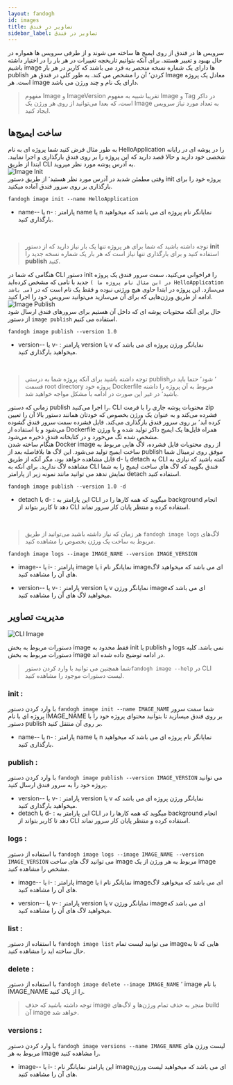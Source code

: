 ```yaml
---
layout: fandogh
id: images
title: تصاویر در فندق
sidebar_label: تصاویر در فندق
---
```

سرویس ها در فندق از روی ایمیج ها ساخته می شوند و از طرفی سرویس ها همواره در حال بهبود و تغییر هستند. برای آنکه بتوانیم تاریخچه تغییرات در هر بار 
را در اختیار داشته باشیم  image ها دارای یک شماره نسخه منحصر به فرد می باشند که کاربر در هر بار publish کردن٬ آن را مشخص می کند.
به طور کلی در فندق هر Image معادل یک پروژه است. هر image  دارای یک نام و چند ورژن می باشد.

>مفهوم Image و ImageVersion تقریبا شبیه به مفهوم Image و Tag در داکر است، که بعدا می‌توانید از روی هر ورژن یک Image به تعداد مورد نیاز سرویس ایجاد کنید.

## ساخت ایمیج‌ها
به طور مثال فرض کنید شما پروژه ای به نام HelloApplication را در پوشه ای در رایانه شخصی خود دارید و حالا قصد دارید که این پروژه را بر روی فندق بارگذاری و اجرا نمایید. ابتدا از طریق CLI به آدرس پوشه مورد نظر میروید.
<br>
![Image Init](/img/docs/image-init.png "Image Init")
<br>
وقتی مطمئن شدید در آدرس مورد نظر هستید٬ از طریق دستور init پروژه خود را برای بارگذاری بر روی سرور فندق آماده میکنید.
```
fandogh image init --name HelloApplication
```
* name-- یا n- :
پارامتر name یا n نمایانگر نام پروژه ای می باشد که میخواهید بارگذاری کنید.
<br>

> توجه داشته باشید که شما برای هر پروژه تنها یک بار نیاز دارید که از دستور **init** استفاده کنید و برای بارگذاری تنها نیاز است که هر بار یک شماره  نسخه جدید را **publish** کنید.

هنگامی که شما در CLI دستور init را فراخوانی می‌کنید، سمت سرور فندق یک پروژه جدید با نامی که مشخص کرده‌اید `( در این مثال نام پروژه ما HelloApplication می باشد)` می‌سازد. این پروژه در ابتدا حاوی هیچ ورژنی نبوده و فقط یک نام است که در ادامه از طریق ورژن‌هایی که برای آن می‌سازید می‌توانید سرویس خود را اجرا کنید. 
<br>
![Image Publish](/img/docs/image-publish.png "Image Publish")
<br>
حال برای آنکه محتویات پوشه ای که داخل آن هستیم برای سرورهای فندق ارسال شود از دستور `image publish` استفاده می کنیم.
```
fandogh image publish --version 1.0
```
* version-- یا v- :
پارامتر version یا v نمایانگر ورژن پروژه ای می باشد که میخواهید بارگذاری کنید.
<br>

> توجه داشته باشید برای آنکه پروژه شما به درستی publish٬ شود٬ حتما باید در قسمت root directory پروژه خود Dockerfile مربوط به آن پروژه را داشته باشید٬ در غیر این صورت در ادامه با مشکل مواجه خواهید شد.

زمانی که دستور publish را اجرا می‌کنید، CLI محتویات پوشه جاری را با فرمت zip فشرده می‌کند و به عنوان یک ورژن بخصوص که خودتان همانند دستور بالا آن را تعیین کرده اید٬ بر روی سرور فندق بارگذاری می‌کند. فایل فشرده سمت سرور فندق گشوده می‌شود و با استفاده از Dockerfile همراه فایل‌ها یک ایمیج داکر تولید شده و با ورژن مشخص شده تگ می‌خورد و در کتابخانه فندق ذخیره می‌شود. \
هنگام ساخته شدن Docker image از روی محتویات فایل فشرده، لاگ هایی مربوط به ساخت ایمیج تولید می‌شود. این لاگ ها بلافاصله بعد از publish موفق روی ترمینال شما قابل مشاهده خواهد بود، مگر آنکه از طریق d- یا detach به CLI گفته باشید که نیازی به مشاهده لاگ ندارید.
برای آنکه به CLI فندق بگویید که لاگ های ساخت ایمیج را به شما نمایش ندهد می توانید مانند نمونه زیر از پارامتر detach استفاده کنید.
```
fandogh image publish --version 1.0 -d
```
* detach یا d- :
این پارامتر به CLI میگوید که همه کارها را در background انجام دهد تا کاربر بتواند از CLI استفاده کرده و منتظر پایان کار سرور نماند.
<br>

>هر زمان که نیاز داشته باشید می‌توانید از طریق `fandogh image logs` لاگ‌های مربوط به ساخت یک ورژن بخصوص را مشاهده کنید.
```
fandogh image logs --image IMAGE_NAME --version IMAGE_VERSION
```
* image-- یا i- :
پارامتر image یا i نمایانگر نام imageای می باشد که میخواهید لاگ های آن را مشاهده کنید.

* version-- یا v- :
پارامتر version یا v نمایانگر ورژن imageای می باشد که میخواهید لاگ های آن را مشاهده کنید.


## مدیریت تصاویر
![ CLI Image](/img/docs/cli_image.png "CLI Image")

دستورات مربوط به بخش image فقط محدود به init یا publish و logs نمی باشد. کلیه دستورات مربوط به بخش image در ادامه توضیح داده شده اند.
>شما همچنین می توانید با وارد کردن دستور`fandogh image --help`  در CLI لیست دستورات موجود را مشاهده کنید.

### init :
با وارد کردن دستور `fandogh image init --name IMAGE_NAME` شما سمت سرور پروژه ای با نام IMAGE_NAME بر روی فندق میسازید تا بتوانید محتوای پروژه خود را با دستور publish بر روی آن منتقل کنید.

* name-- یا n- :
پارامتر name یا n نمایانگر نام پروژه ای می باشد که میخواهید بارگذاری کنید.

### publish :
با وارد کردن دستور `fandogh image publish --version IMAGE_VERSION` می توانید پروژه خود را به سرور فندق ارسال کنید.
* version-- یا v- :
پارامتر version یا v نمایانگر ورژن پروژه ای می باشد که میخواهید بارگذاری کنید.
* detach یا d- :
این پارامتر به CLI میگوید که همه کارها را در background انجام دهد تا کاربر بتواند از CLI استفاده کرده و منتظر پایان کار سرور نماند.

### logs :
با استفاده از دستور `fandogh image logs --image IMAGE_NAME --version IMAGE_VERSION` می توانید لاگ های ساخت image مربوط به هر ورژن از یک image مشخص را مشاهده کنید.

* image-- یا i- :
پارامتر image یا i نمایانگر نام imageای می باشد که میخواهید لاگ های آن را مشاهده کنید.

* version-- یا v- :
پارامتر version یا v نمایانگر ورژن imageای می باشد که میخواهید لاگ های آن را مشاهده کنید.

### list :
با استفاده از دستور `fandogh image list` می توانید لیست تمام imageهایی که تا به حال ساخته اید را مشاهده کنید.

### delete :
با استفاده از دستور `fandogh image delete --image IMAGE_NAME` ٬ image با نام IMAGE_NAME را از پاک کنید.

>  توجه داشته باشید که حذف image منجر به حذف تمام ورژن‌ها و لاگ‌های build آن image خواهد شد.

### versions :
با وارد کردن دستور `fandogh image versions --name IMAGE_NAME` لیست ورژن های مربوط به هر image را مشاهده کنید.
* image-- یا i- :
این پارامتر نمایانگر نام imageای می باشد که میخواهید لیست ورژن های آن را مشاهده کنید.
